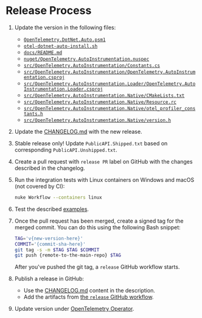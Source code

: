 # Release Process

1. Update the version in the following files:

   - [`OpenTelemetry.DotNet.Auto.psm1`](../OpenTelemetry.DotNet.Auto.psm1)
   - [`otel-dotnet-auto-install.sh`](../otel-dotnet-auto-install.sh)
   - [`docs/README.md`](./README.md)
   - [`nuget/OpenTelemetry.AutoInstrumentation.nuspec`](../nuget/OpenTelemetry.AutoInstrumentation.nuspec)
   - [`src/OpenTelemetry.AutoInstrumentation/Constants.cs`](../src/OpenTelemetry.AutoInstrumentation/Constants.cs)
   - [`src/OpenTelemetry.AutoInstrumentation/OpenTelemetry.AutoInstrumentation.csproj`](../src/OpenTelemetry.AutoInstrumentation/OpenTelemetry.AutoInstrumentation.csproj)
   - [`src/OpenTelemetry.AutoInstrumentation.Loader/OpenTelemetry.AutoInstrumentation.Loader.csproj`](../src/OpenTelemetry.AutoInstrumentation.Loader/OpenTelemetry.AutoInstrumentation.Loader.csproj)
   - [`src/OpenTelemetry.AutoInstrumentation.Native/CMakeLists.txt`](../src/OpenTelemetry.AutoInstrumentation.Native/CMakeLists.txt)
   - [`src/OpenTelemetry.AutoInstrumentation.Native/Resource.rc`](../src/OpenTelemetry.AutoInstrumentation.Native/Resource.rc)
   - [`src/OpenTelemetry.AutoInstrumentation.Native/otel_profiler_constants.h`](../src/OpenTelemetry.AutoInstrumentation.Native/otel_profiler_constants.h)
   - [`src/OpenTelemetry.AutoInstrumentation.Native/version.h`](../src/OpenTelemetry.AutoInstrumentation.Native/version.h)

1. Update the [CHANGELOG.md](../CHANGELOG.md) with the new release.

1. Stable release only! Update `PublicAPI.Shipped.txt` based on corresponding `PublicAPI.Unshipped.txt`.

1. Create a pull request with `release PR` label on GitHub
   with the changes described in the changelog.

1. Run the integration tests with Linux containers on Windows and macOS
   (not covered by CI):

   ```bash
   nuke Workflow --containers linux
   ```

1. Test the described [examples](../examples/README.md).

1. Once the pull request has been merged, create a signed tag for the merged commit.
   You can do this using the following Bash snippet:

   ```bash
   TAG='v{new-version-here}'
   COMMIT='{commit-sha-here}'
   git tag -s -m $TAG $TAG $COMMIT
   git push {remote-to-the-main-repo} $TAG
   ```

   After you've pushed the git tag, a `release` GitHub workflow starts.

1. Publish a release in GitHub:

   - Use the [CHANGELOG.md](../CHANGELOG.md) content in the description.
   - Add the artifacts from [the `release` GitHub workflow](https://github.com/open-telemetry/opentelemetry-dotnet-instrumentation/actions/workflows/release.yml).

1. Update version under [OpenTelemetry Operator](https://github.com/open-telemetry/opentelemetry-operator/blob/main/autoinstrumentation/dotnet/version.txt).
